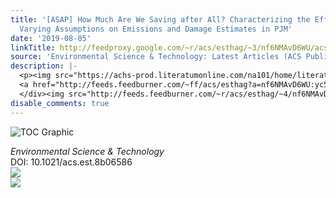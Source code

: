 ```yaml
---
title: '[ASAP] How Much Are We Saving after All? Characterizing the Effects of Commonly
  Varying Assumptions on Emissions and Damage Estimates in PJM'
date: '2019-08-05'
linkTitle: http://feedproxy.google.com/~r/acs/esthag/~3/nf6NMAvD6WU/acs.est.8b06586
source: 'Environmental Science & Technology: Latest Articles (ACS Publications)'
description: |-
  <p><img src="https://achs-prod.literatumonline.com/na101/home/literatum/publisher/achs/journals/content/esthag/0/esthag.ahead-of-print/acs.est.8b06586/20190805/images/medium/es-2018-06586m_0004.gif" alt="TOC Graphic"/></p><div><cite>Environmental Science & Technology</cite></div><div>DOI: 10.1021/acs.est.8b06586</div><div class="feedflare">
  <a href="http://feeds.feedburner.com/~ff/acs/esthag?a=nf6NMAvD6WU:yc5cTOjzanc:yIl2AUoC8zA"><img src="http://feeds.feedburner.com/~ff/acs/esthag?d=yIl2AUoC8zA" border="0"></img></a>
  </div><img src="http://feeds.feedburner.com/~r/acs/esthag/~4/nf6NMAvD6WU" ...
disable_comments: true
---
```

<p><img src="https://achs-prod.literatumonline.com/na101/home/literatum/publisher/achs/journals/content/esthag/0/esthag.ahead-of-print/acs.est.8b06586/20190805/images/medium/es-2018-06586m_0004.gif" alt="TOC Graphic"/></p><div><cite>Environmental Science & Technology</cite></div><div>DOI: 10.1021/acs.est.8b06586</div><div class="feedflare">
<a href="http://feeds.feedburner.com/~ff/acs/esthag?a=nf6NMAvD6WU:yc5cTOjzanc:yIl2AUoC8zA"><img src="http://feeds.feedburner.com/~ff/acs/esthag?d=yIl2AUoC8zA" border="0"></img></a>
</div><img src="http://feeds.feedburner.com/~r/acs/esthag/~4/nf6NMAvD6WU" ...